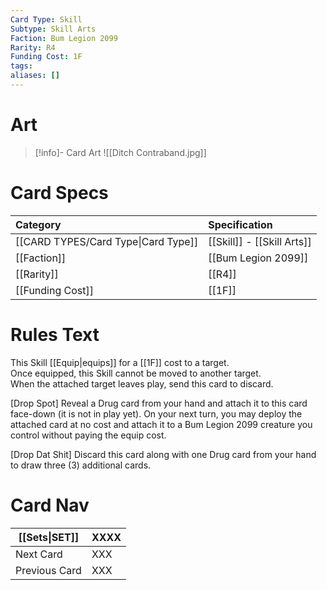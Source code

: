 ```yaml
---
Card Type: Skill
Subtype: Skill Arts
Faction: Bum Legion 2099
Rarity: R4
Funding Cost: 1F
tags: 
aliases: []
---
```

# Art

> [!info]- Card Art
> ![[Ditch Contraband.jpg]]

# Card Specs

| Category | Specification| 
| :--- | :--- |
| [[CARD TYPES/Card Type\|Card Type]] | [[Skill]] - [[Skill Arts]] |  
| [[Faction]] | [[Bum Legion 2099]] |  
| [[Rarity]] | [[R4]] |  
| [[Funding Cost]] | [[1F]] |  

# Rules Text  

This Skill [[Equip|equips]] for a [[1F]] cost to a target.  
Once equipped, this Skill cannot be moved to another target.  
When the attached target leaves play, send this card to discard.  

[Drop Spot]
Reveal a Drug card from your hand and attach it to this card face-down (it is not in play yet).
On your next turn, you may deploy the attached card at no cost 
and attach it to a Bum Legion 2099 creature you control without paying the equip cost.
  
[Drop Dat Shit] 
Discard this card along with one Drug card from your hand to draw three (3) additional cards.

# Card Nav

| [[Sets\|SET]]           | XXXX |
| ------------- | ------------------------------ |
| Next Card     | XXX |
| Previous Card | XXX |


